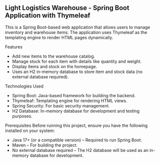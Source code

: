 ## Light Logistics Warehouse - Spring Boot Application with Thymeleaf
This is a Spring Boot-based web application that allows users to manage inventory and warehouse items. The application uses Thymeleaf as the templating engine to render HTML pages dynamically.

Features
- Add new items to the warehouse catalog.
- Manage stock for each item with details like quantity and weight.
- Display items and stock on the homepage.
- Uses an H2 in-memory database to store item and stock data (no external database required).

Technologies Used
- Spring Boot: Java-based framework for building the backend. 
- Thymeleaf: Templating engine for rendering HTML views. 
- Spring Security: For basic security management.
- H2 Database: In-memory database for development and testing purposes.

Prerequisites
Before running this project, ensure you have the following installed on your system:

- Java 17+ (or a compatible version) – Required to run Spring Boot.
- Maven – For building the project.
- No external database required – The H2 database will be used as an in-memory database for development.